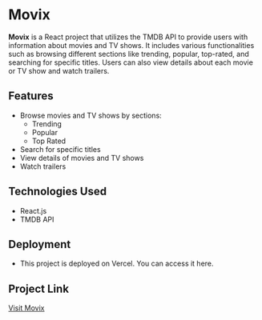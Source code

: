 # Movix

**Movix** is a React project that utilizes the TMDB API to provide users with information about movies and TV shows. It includes various functionalities such as browsing different sections like trending, popular, top-rated, and searching for specific titles. Users can also view details about each movie or TV show and watch trailers.

## Features

- Browse movies and TV shows by sections:
  - Trending
  - Popular
  - Top Rated
- Search for specific titles
- View details of movies and TV shows
- Watch trailers

## Technologies Used

- React.js
- TMDB API

## Deployment

- This project is deployed on Vercel. You can access it here. 

## Project Link
[Visit Movix](https://movix-sigma-two.vercel.app/)

